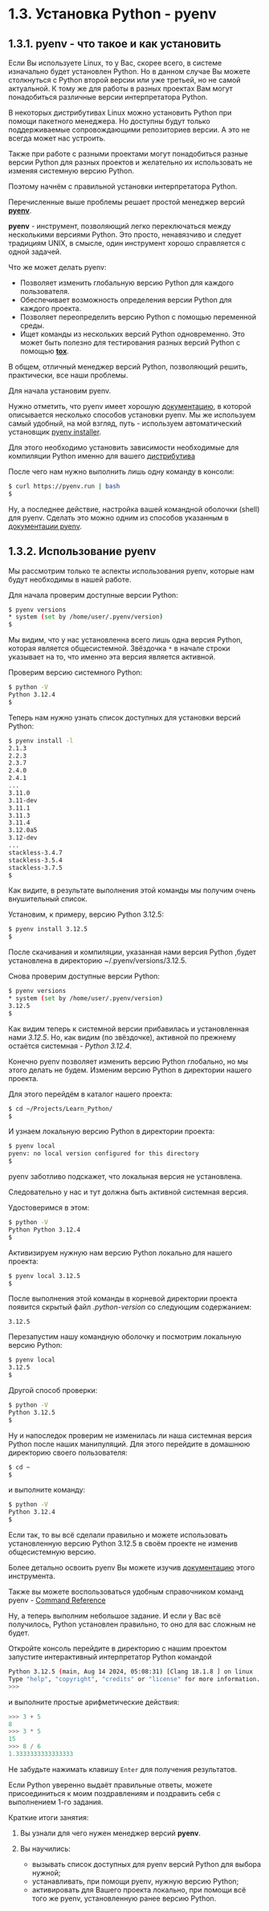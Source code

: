 # 1.3. Установка Python - pyenv

## 1.3.1. pyenv - что такое и как установить

Если Вы используете Linux, то у Вас, скорее всего, в системе изначально будет установлен Python. Но в данном случае Вы можете столкнуться с Python второй версии или уже третьей, но не самой актуальной. К тому же для работы в разных проектах Вам могут
понадобиться различные версии интерпретатора Python.

В некоторых дистрибутивах Linux можно установить Python при помощи пакетного менеджера. Но доступны будут
только поддерживаемые сопровождающими репозиториев версии. А это не всегда может нас устроить.

Также при работе с разными проектами могут понадобиться разные версии Python для разных проектов и желательно их использовать не изменяя системную версию Python.

Поэтому начнём с правильной установки интерпретатора Python.

Перечисленные выше проблемы решает простой менеджер версий [**pyenv**](https://github.com/pyenv/pyenv "pyenv на Github").

**pyenv** - инструмент, позволяющий легко переключаться между несколькими версиями Python. Это просто, ненавязчиво и следует традициям UNIX, в смысле, один инструмент хорошо справляется с одной задачей.

Что же может делать pyenv:

- Позволяет изменить глобальную версию Python для каждого пользователя.
- Обеспечивает возможность определения версии Python для каждого проекта.
- Позволяет переопределить версию Python с помощью переменной среды.
- Ищет команды из нескольких версий Python одновременно. Это может быть полезно для тестирования разных версий Python с помощью [**tox**](https://github.com/tox-dev/tox "tox на Github").

В общем, отличный менеджер версий Python, позволяющий решить, практически, все наши проблемы.

Для начала установим pyenv.

Нужно отметить, что pyenv имеет хорошую [документацию](https://github.com/pyenv/pyenv#table-of-contents "Документация pyenv"), в которой описывается несколько способов установки pyenv. Мы же используем самый удобный, на мой взгляд, путь - используем автоматический установщик [pyenv installer](https://github.com/pyenv/pyenv-installer "pyenv installer на Github").

Для этого необходимо установить зависимости необходимые для компиляции Python именно для вашего [дистрибутива](https://github.com/pyenv/pyenv/wiki/Common-build-problems#prerequisites "Зависимости (Смотреть для своего дистрибутива)")

После чего нам нужно выполнить лишь одну команду в консоли:

```bash
$ curl https://pyenv.run | bash
$
```

Ну, а последнее действие, настройка вашей командной оболочки (shell) для pyenv. Сделать это можно одним из способов указанным в [документации pyenv](https://github.com/pyenv/pyenv#set-up-your-shell-environment-for-pyenv "Настройка командной оболочки (shell) для pyenv").

## 1.3.2. Использование pyenv

Мы рассмотрим только те аспекты использования pyenv, которые нам будут необходимы в нашей работе.

Для начала проверим доступные версии Python:

```bash
$ pyenv versions
* system (set by /home/user/.pyenv/version)
$
```

Мы видим, что у нас установленна всего лишь одна версия Python, которая является общесистемной. Звёздочка `*` в начале строки указывает на то, что именно эта версия является активной.

Проверим версию системного Python:

```bash
$ python -V
Python 3.12.4
$
```

Теперь нам нужно узнать список доступных для установки версий Python:

```bash
$ pyenv install -l
2.1.3
2.2.3
2.3.7
2.4.0
2.4.1
...
3.11.0
3.11-dev
3.11.1
3.11.3
3.11.4
3.12.0a5
3.12-dev
...
stackless-3.4.7
stackless-3.5.4
stackless-3.7.5
$
```

Как видите, в результате выполнения этой команды мы получим очень внушительный список.

Установим, к примеру, версию Python 3.12.5:

```bash
$ pyenv install 3.12.5
$
```

После скачивания и компиляции, указанная нами версия Python ,будет установлена в директорию ~/.pyenv/versions/3.12.5.

Снова проверим доступные версии Python:

```bash
$ pyenv versions
* system (set by /home/user/.pyenv/version)
3.12.5
$
```

Как видим теперь к системной версии прибавилась и установленная нами *3.12.5*. Но, как видим (по звёздочке), активной по прежнему остаётся системная - *Python 3.12.4*.

Конечно pyenv позволяет изменить версию Python глобально, но мы этого делать не будем. Изменим версию Python в директории нашего проекта.

Для этого перейдём в каталог нашего проекта:

```bash
$ cd ~/Projects/Learn_Python/
$
```

И узнаем локальную версию Python в директории проекта:

```bash
$ pyenv local
pyenv: no local version configured for this directory
$
```

pyenv заботливо подскажет, что локальная версия не установлена.

Следовательно у нас и тут должна быть активной системная версия.

Удостоверимся в этом:

```bash
$ python -V
Python Python 3.12.4
$
```

Активизируем нужную нам версию Python локально для нашего проекта:

```bash
$ pyenv local 3.12.5
$
```

После выполнения этой команды в корневой директории проекта появится скрытый файл *.python-version* со следующим содержанием:

```text
3.12.5
```

Перезапустим нашу командную оболочку и посмотрим локальную версию Python:

```bash
$ pyenv local
3.12.5
$
```

Другой способ проверки:

```bash
$ python -V
Python 3.12.5
$
```

Ну и напоследок проверим не изменилась ли наша системная версия Python после наших манипуляций. Для этого перейдите в домашнюю директорию своего пользователя:

```bash
$ cd ~
$
```

и выполните команду:

```bash
$ python -V
Python 3.12.4
$
```

Если так, то вы всё сделали правильно и можете использовать установленную версию Python 3.12.5 в своём проекте не изменив общесистемную версию.

Более детально освоить pyenv Вы можете изучив [документацию](https://github.com/pyenv/pyenv#usage "Использование pyenv") этого инструмента.

Также вы можете воспользоваться удобным справочником команд pyenv - [Command Reference](https://github.com/pyenv/pyenv/blob/master/COMMANDS.md "Справочник команд pyenv")

Ну, а теперь выполним небольшое задание. И если у Вас всё получилось, Python установлен правильно, то оно для вас сложным не будет.

Откройте консоль перейдите в директорию с нашим проектом запустите интерактивный интерпретатор Python командой

```bash
Python 3.12.5 (main, Aug 14 2024, 05:08:31) [Clang 18.1.8 ] on linux
Type "help", "copyright", "credits" or "license" for more information.
>>>
```

и выполните простые арифметические действия:

```python
>>> 3 + 5
8
>>> 3 * 5
15
>>> 8 / 6
1.3333333333333333
```

Не забудьте нажимать клавишу `Enter` для получения результатов.

Если Python уверенно выдаёт правильные ответы, можете присоединиться к моим поздравлениям и поздравить себя с выполнением 1-го задания.

Краткие итоги занятия:

1. Вы узнали для чего нужен менеджер версий **pyenv**.

2. Вы научились:

    - вызывать список доступных для pyenv версий Python для выбора нужной;
    - устанавливать, при помощи pyenv, нужную версию Python;
    - активировать для Вашего проекта локально, при помощи всё того же pyenv, установленную ранее версию Python.
